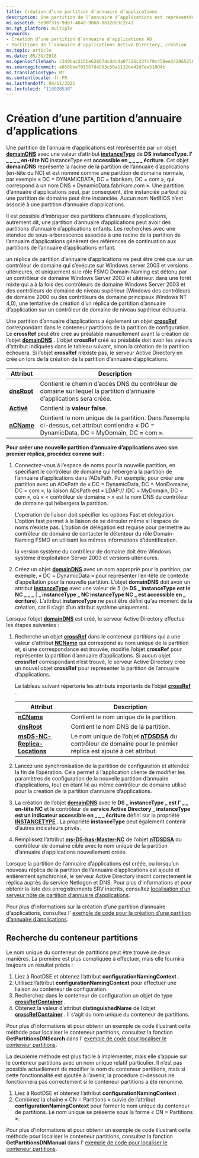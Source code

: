 ```yaml
---
title: Création d’une partition d’annuaire d’applications
description: Une partition de l’annuaire d’applications est représentée par un objet domainDNS avec une valeur d’attribut instanceType de DS \_ instanceType \_ . l' \_ \_ en-tête NC instanceType est accessible en \_ \_ \_ \_ écriture.
ms.assetid: 5e90f316-9d67-484d-98b8-0632dd3c2c43
ms.tgt_platform: multiple
keywords:
- Création d’une partition d’annuaire d’applications AD
- Partitions de l’annuaire d’applications Active Directory, création
ms.topic: article
ms.date: 05/31/2018
ms.openlocfilehash: c340bac215be62867dcddcda97326c33fc70c458ee242965258cc1ee24cf25f3
ms.sourcegitcommit: e858bbe701567d4583c50a11326e42d7ea51804b
ms.translationtype: MT
ms.contentlocale: fr-FR
ms.lasthandoff: 08/11/2021
ms.locfileid: "118020538"
---
```

# <a name="creating-an-application-directory-partition"></a>Création d’une partition d’annuaire d’applications

Une partition de l’annuaire d’applications est représentée par un objet [**domainDNS**](/windows/desktop/ADSchema/c-domaindns) avec une valeur d’attribut [**instanceType**](/windows/desktop/ADSchema/a-instancetype) de **DS instanceType. l' \_ \_ \_ \_ en-tête NC** instanceType est **accessible en \_ \_ \_ \_ écriture**. Cet objet **domainDNS** représente la racine de la partition de l’annuaire d’applications (en-tête du NC) et est nommé comme une partition de domaine normale, par exemple « DC = DYNAMICDATA, DC = fabrikam, DC = com », qui correspond à un nom DNS « DynamicData.fabrikam.com ». Une partition d’annuaire d’applications peut, par conséquent, être instanciée partout où une partition de domaine peut être instanciée. Aucun nom NetBIOS n’est associé à une partition d’annuaire d’applications.

Il est possible d’imbriquer des partitions d’annuaire d’applications, autrement dit, une partition d’annuaire d’applications peut avoir des partitions d’annuaire d’applications enfants. Les recherches avec une étendue de sous-arborescence associée à une racine de la partition de l’annuaire d’applications génèrent des références de continuation aux partitions de l’annuaire d’applications enfant.

un réplica de partition d’annuaire d’applications ne peut être créé que sur un contrôleur de domaine qui s’exécute sur Windows server 2003 et versions ultérieures, et uniquement si le rôle FSMO Domain-Naming est détenu par un contrôleur de domaine Windows Server 2003 et ultérieur. dans une forêt mixte qui a à la fois des contrôleurs de domaine Windows Server 2003 et des contrôleurs de domaine de niveau supérieur (Windows des contrôleurs de domaine 2000 ou des contrôleurs de domaine principaux Windows NT 4,0), une tentative de création d’un réplica de partition d’annuaire d’application sur un contrôleur de domaine de niveau supérieur échouera.

Une partition d’annuaire d’applications a également un objet [**crossRef**](/windows/desktop/ADSchema/c-crossref) correspondant dans le conteneur partitions de la partition de configuration. Le **crossRef** peut être créé au préalable manuellement avant la création de l’objet [**domainDNS**](/windows/desktop/ADSchema/c-domaindns) . L’objet **crossRef** créé au préalable doit avoir les valeurs d’attribut indiquées dans le tableau suivant, sinon la création de la partition échouera. Si l’objet **crossRef** n’existe pas, le serveur Active Directory en crée un lors de la création de la partition d’annuaire d’applications.

| Attribut                          | Description                                                                                                                               |
|------------------------------------|-------------------------------------------------------------------------------------------------------------------------------------------|
| [**dnsRoot**](/windows/desktop/ADSchema/a-dnsroot) | Contient le chemin d’accès DNS du contrôleur de domaine sur lequel la partition d’annuaire d’applications sera créée.                               |
| [**Activé**](/windows/desktop/ADSchema/a-enabled) | Contient la **valeur false**.                                                                                                                       |
| [**nCName**](/windows/desktop/ADSchema/a-ncname)   | Contient le nom unique de la partition. Dans l’exemple ci-dessus, cet attribut contiendra « DC = DynamicData, DC = MyDomain, DC = com ». |



 

**Pour créer une nouvelle partition d’annuaire d’applications avec son premier réplica, procédez comme suit :**

1.  Connectez-vous à l’espace de noms pour la nouvelle partition, en spécifiant le contrôleur de domaine qui hébergera la partition de l’annuaire d’applications dans l’ADsPath. Par exemple, pour créer une partition avec un ADsPath de « DC = DynamicData, DC = MonDomaine, DC = com », la liaison ADsPath est « LDAP:// <domain controller> /DC = MyDomain, DC = com », où « &lt; contrôleur de domaine &gt; » est le nom DNS du contrôleur de domaine qui hébergera la partition.

    L’opération de liaison doit spécifier les options Fast et delegation. L’option fast permet à la liaison de se dérouler même si l’espace de noms n’existe pas. L’option de délégation est requise pour permettre au contrôleur de domaine de contacter le détenteur du rôle Domain-Naming FSMO en utilisant les mêmes informations d’identification.

    la version système du contrôleur de domaine doit être Windows système d’exploitation Server 2003 et versions ultérieures.

2.  Créez un objet [**domainDNS**](/windows/desktop/ADSchema/c-domaindns) avec un nom approprié pour la partition, par exemple, « DC = DynamicData » pour représenter l’en-tête de contexte d’appellation pour la nouvelle partition. L’objet **domainDNS** doit avoir un attribut [**instanceType**](/windows/desktop/ADSchema/a-instancetype) avec une valeur de 5 (le **DS \_ instanceType est le NC \_ \_ \_** \| **\_ instanceType \_ NC instanceType NC \_ est accessible en \_ écriture**). L’attribut **instanceType** ne peut être défini qu’au moment de la création, car il s’agit d’un attribut système uniquement.

Lorsque l’objet [**domainDNS**](/windows/desktop/ADSchema/c-domaindns) est créé, le serveur Active Directory effectue les étapes suivantes :

1.  Recherche un objet [**crossRef**](/windows/desktop/ADSchema/c-crossref) dans le conteneur partitions qui a une valeur d’attribut [**NCName**](/windows/desktop/ADSchema/a-ncname) qui correspond au nom unique de la partition et, si une correspondance est trouvée, modifie l’objet **crossRef** pour représenter la partition d’annuaire d’applications. Si aucun objet **crossRef** correspondant n’est trouvé, le serveur Active Directory crée un nouvel objet **crossRef** pour représenter la partition de l’annuaire d’applications.

    Le tableau suivant répertorie les attributs importants de l’objet [**crossRef**](/windows/desktop/ADSchema/c-crossref) .

    | Attribut                                                              | Description                                                                                                                                        |
    |------------------------------------------------------------------------|----------------------------------------------------------------------------------------------------------------------------------------------------|
    | [**nCName**](/windows/desktop/ADSchema/a-ncname)                                       | Contient le nom unique de la partition.                                                                                                  |
    | [**dnsRoot**](/windows/desktop/ADSchema/a-dnsroot)                                     | Contient le nom DNS de la partition.                                                                                                            |
    | [**msDS-NC-Replica-Locations**](/windows/desktop/ADSchema/a-msds-nc-replica-locations) | Le nom unique de l’objet [**nTDSDSA**](/windows/desktop/ADSchema/c-ntdsdsa) du contrôleur de domaine pour le premier réplica est ajouté à cet attribut. |

    

     

2.  Lancez une synchronisation de la partition de configuration et attendez la fin de l’opération. Cela permet à l’application cliente de modifier les paramètres de configuration de la nouvelle partition d’annuaire d’applications, tout en étant lié au même contrôleur de domaine utilisé pour la création de la partition d’annuaire d’applications.
3.  La création de l’objet [**domainDNS**](/windows/desktop/ADSchema/c-domaindns) avec le **DS \_ instanceType \_ est l' \_ \_ en-tête NC** et le contrôleur de **service Active Directory \_ instanceType est un indicateur accessible en \_ \_ \_ écriture** défini sur la propriété [**INSTANCETYPE**](/windows/desktop/ADSchema/a-instancetype) . La propriété **instanceType** peut également contenir d’autres indicateurs privés.
4.  Remplissez l’attribut [**ms-DS-has-Master-NC**](/windows/desktop/ADSchema/a-msds-hasmasterncs) de l’objet [**nTDSDSA**](/windows/desktop/ADSchema/c-ntdsdsa) du contrôleur de domaine cible avec le nom unique de la partition d’annuaire d’applications nouvellement créée.

Lorsque la partition de l’annuaire d’applications est créée, ou lorsqu’un nouveau réplica de la partition de l’annuaire d’applications est ajouté et entièrement synchronisé, le serveur Active Directory inscrit correctement le réplica auprès du service Netlogon et DNS. Pour plus d’informations et pour obtenir la liste des enregistrements SRV inscrits, consultez [localisation d’un serveur hôte de partition d’annuaire d’applications](locating-an-application-directory-partition-host-server.md).

Pour plus d’informations sur la création d’une partition d’annuaire d’applications, consultez l' [exemple de code pour la création d’une partition d’annuaire d’applications](example-code-for-creating-an-application-directory-partition.md).

## <a name="locating-the-partitions-container"></a>Recherche du conteneur partitions

Le nom unique du conteneur de partitions peut être trouvé de deux manières. La première est plus compliquée à effectuer, mais elle fournira toujours un résultat précis :

1.  Liez à RootDSE et obtenez l’attribut **configurationNamingContext** .
2.  Utilisez l’attribut **configurationNamingContext** pour effectuer une liaison au conteneur de configuration.
3.  Recherchez dans le conteneur de configuration un objet de type [**crossRefContainer**](/windows/desktop/ADSchema/c-crossrefcontainer) .
4.  Obtenez la valeur d’attribut **distinguishedName** de l’objet [**crossRefContainer**](/windows/desktop/ADSchema/c-crossrefcontainer) . Il s’agit du nom unique du conteneur de partitions.

Pour plus d’informations et pour obtenir un exemple de code illustrant cette méthode pour localiser le conteneur partitions, consultez la fonction **GetPartitionsDNSearch** dans l' [exemple de code pour localiser le conteneur partitions](example-code-for-locating-the-partitions-container.md).

La deuxième méthode est plus facile à implémenter, mais elle s’appuie sur le conteneur partitions avec un nom unique relatif particulier. Il n’est pas possible actuellement de modifier le nom du conteneur partitions, mais si cette fonctionnalité est ajoutée à l’avenir, la procédure ci-dessous ne fonctionnera pas correctement si le conteneur partitions a été renommé.

1.  Liez à RootDSE et obtenez l’attribut **configurationNamingContext** .
2.  Combinez la chaîne « CN = Partitions » suivie de l’attribut **configurationNamingContext** pour former le nom unique du conteneur de partitions. Le nom unique se présente sous la forme « CN = Partitions <configuration DN> ».

Pour plus d’informations et pour obtenir un exemple de code illustrant cette méthode pour localiser le conteneur partitions, consultez la fonction **GetPartitionsDNManual** dans l' [exemple de code pour localiser le conteneur partitions](example-code-for-locating-the-partitions-container.md).

 

 
